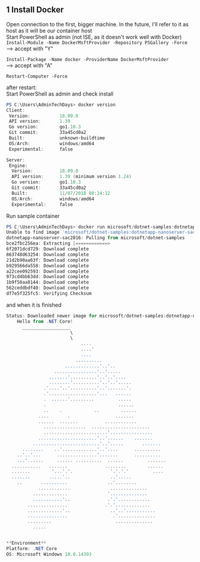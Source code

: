 ## 1 Install Docker
Open connection to the first, bigger machine. In the future, I'll refer to it as host as it will be our container host  
Start PowerShell as admin (not ISE, as it doesn't work well with Docker)  
`Install-Module -Name DockerMsftProvider -Repository PSGallery -Force`  
--> accept with "Y"

`Install-Package -Name docker -ProviderName DockerMsftProvider`  
--> accept with "A"

`Restart-Computer -Force`  

after restart:  
Start PowerShell as admin and check install
```PowerShell
PS C:\Users\AdminTechDays> docker version
Client:
 Version:           18.09.0
 API version:       1.39
 Go version:        go1.10.3
 Git commit:        33a45cd0a2
 Built:             unknown-buildtime
 OS/Arch:           windows/amd64
 Experimental:      false

Server:
 Engine:
  Version:          18.09.0
  API version:      1.39 (minimum version 1.24)
  Go version:       go1.10.3
  Git commit:       33a45cd0a2
  Built:            11/07/2018 00:24:12
  OS/Arch:          windows/amd64
  Experimental:     false
```
  
Run sample container  
```PowerShell
PS C:\Users\AdminTechDays> docker run microsoft/dotnet-samples:dotnetapp-nanoserver-sac2016
Unable to find image 'microsoft/dotnet-samples:dotnetapp-nanoserver-sac2016' locally
dotnetapp-nanoserver-sac2016: Pulling from microsoft/dotnet-samples
bce2fbc256ea: Extracting [============>                                      ]  64.62MB/252.7MB
6f2071dcd729: Download complete
863748d63254: Download complete
21d2b90aa63f: Download complete
b929566da558: Download complete
a22cee092593: Download complete
973cd4bb63dd: Download complete
1b9f58aa8144: Download complete
562ceddbdf40: Download complete
df7e5f325fc5: Verifying Checksum
```
and when it is finished
```PowerShell
Status: Downloaded newer image for microsoft/dotnet-samples:dotnetapp-nanoserver-sac2016
    Hello from .NET Core!
      __________________
                        \
                        \
                            ....
                            ....'
                            ....
                          ..........
                      .............'..'..
                  ................'..'.....
                .......'..........'..'..'....
                ........'..........'..'..'.....
              .'....'..'..........'..'.......'.
              .'..................'...   ......
              .  ......'.........         .....
              .                           ......
              ..    .            ..        ......
            ....       .                 .......
            ......  .......          ............
              ................  ......................
              ........................'................
            ......................'..'......    .......
          .........................'..'.....       .......
      ........    ..'.............'..'....      ..........
    ..'..'...      ...............'.......      ..........
    ...'......     ...... ..........  ......         .......
  ...........   .......              ........        ......
  .......        '...'.'.              '.'.'.'         ....
  .......       .....'..               ..'.....
    ..       ..........               ..'........
            ............               ..............
          .............               '..............
          ...........'..              .'.'............
        ...............              .'.'.............
        .............'..               ..'..'...........
        ...............                 .'..............
        .........                        ..............
          .....


**Environment**
Platform: .NET Core
OS: Microsoft Windows 10.0.14393
```